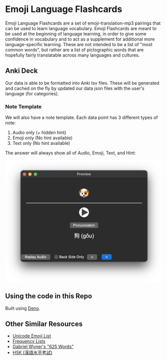 # Emoji Language Flashcards

Emoji Language Flashcards are a set of emoji-translation-mp3 pairings that can be used to learn language vocabulary. Emoji Flashcards are meant to be used at the beginning of language learning, in order to give some confidence in vocabulary and to act as a supplement for additional more language-specific learning. These are not intended to be a list of "most common words", but rather are a list of pictographic words that are hopefully fairly translatable across many languages and cultures.

## Anki Deck

Our data is able to be formatted into Anki tsv files. These will be generated and cached on the fly by updated our data json files with the user's language (for categories).

### Note Template

We will also have a note template. Each data point has 3 different types of note:

1. Audio only (+ hidden hint)
2. Emoji only (No hint available)
3. Text only (No hint available)

The answer will always show all of Audio, Emoji, Text, and Hint:

![answer](./screenshots/answer.png)

## Using the code in this Repo

Built using [Deno](https://deno.com).

## Other Similar Resources

- [Unicode Emoji List](https://unicode.org/emoji/charts/full-emoji-list.html)
- [Frequency Lists](https://en.m.wiktionary.org/wiki/Wiktionary:Frequency_lists/English)
- [Gabriel Wyner's "625 Words"](https://fluent-forever.com/wp-content/uploads/2014/05/625-List-Thematic.pdf)
- [HSK (漢語水平考試)](https://mandarinbean.com/new-hsk-vocabulary/)
